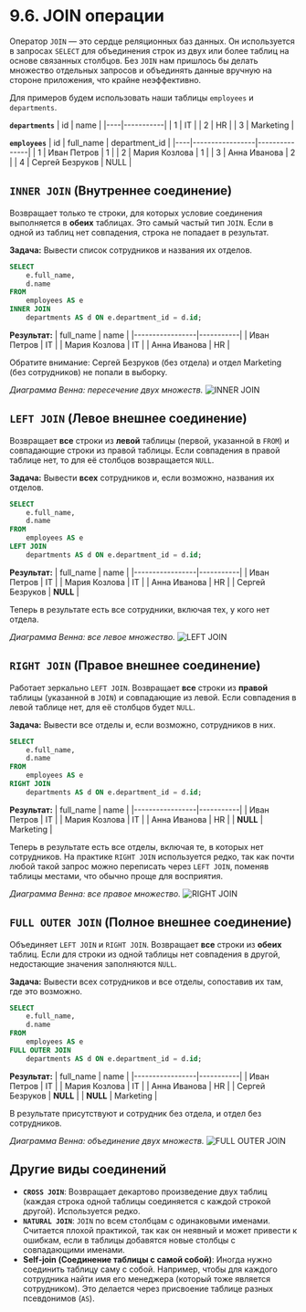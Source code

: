 # 9.6. JOIN операции

Оператор `JOIN` — это сердце реляционных баз данных. Он используется в запросах `SELECT` для объединения строк из двух или более таблиц на основе связанных столбцов. Без `JOIN` нам пришлось бы делать множество отдельных запросов и объединять данные вручную на стороне приложения, что крайне неэффективно.

Для примеров будем использовать наши таблицы `employees` и `departments`.

**`departments`**
| id | name      |
|----|-----------|
| 1  | IT        |
| 2  | HR        |
| 3  | Marketing |

**`employees`**
| id | full_name       | department_id |
|----|-----------------|---------------|
| 1  | Иван Петров     | 1             |
| 2  | Мария Козлова   | 1             |
| 3  | Анна Иванова    | 2             |
| 4  | Сергей Безруков | NULL          | <!-- Сотрудник без отдела -->

## `INNER JOIN` (Внутреннее соединение)

Возвращает только те строки, для которых условие соединения выполняется в **обеих** таблицах. Это самый частый тип `JOIN`. Если в одной из таблиц нет совпадения, строка не попадает в результат.

**Задача:** Вывести список сотрудников и названия их отделов.

```sql
SELECT
    e.full_name,
    d.name
FROM
    employees AS e
INNER JOIN
    departments AS d ON e.department_id = d.id;
```

**Результат:**
| full_name       | name      |
|-----------------|-----------|
| Иван Петров     | IT        |
| Мария Козлова   | IT        |
| Анна Иванова    | HR        |

Обратите внимание: Сергей Безруков (без отдела) и отдел Marketing (без сотрудников) не попали в выборку.

*Диаграмма Венна: пересечение двух множеств.*
![INNER JOIN](https://i.imgur.com/39m2s2b.png)

## `LEFT JOIN` (Левое внешнее соединение)

Возвращает **все** строки из **левой** таблицы (первой, указанной в `FROM`) и совпадающие строки из правой таблицы. Если совпадения в правой таблице нет, то для её столбцов возвращается `NULL`.

**Задача:** Вывести **всех** сотрудников и, если возможно, названия их отделов.

```sql
SELECT
    e.full_name,
    d.name
FROM
    employees AS e
LEFT JOIN
    departments AS d ON e.department_id = d.id;
```

**Результат:**
| full_name       | name      |
|-----------------|-----------|
| Иван Петров     | IT        |
| Мария Козлова   | IT        |
| Анна Иванова    | HR        |
| Сергей Безруков | **NULL**  |

Теперь в результате есть все сотрудники, включая тех, у кого нет отдела.

*Диаграмма Венна: все левое множество.*
![LEFT JOIN](https://i.imgur.com/k2jCflI.png)

## `RIGHT JOIN` (Правое внешнее соединение)

Работает зеркально `LEFT JOIN`. Возвращает **все** строки из **правой** таблицы (указанной в `JOIN`) и совпадающие из левой. Если совпадения в левой таблице нет, для её столбцов будет `NULL`.

**Задача:** Вывести все отделы и, если возможно, сотрудников в них.

```sql
SELECT
    e.full_name,
    d.name
FROM
    employees AS e
RIGHT JOIN
    departments AS d ON e.department_id = d.id;
```

**Результат:**
| full_name       | name      |
|-----------------|-----------|
| Иван Петров     | IT        |
| Мария Козлова   | IT        |
| Анна Иванова    | HR        |
| **NULL**        | Marketing |

Теперь в результате есть все отделы, включая те, в которых нет сотрудников. На практике `RIGHT JOIN` используется редко, так как почти любой такой запрос можно переписать через `LEFT JOIN`, поменяв таблицы местами, что обычно проще для восприятия.

*Диаграмма Венна: все правое множество.*
![RIGHT JOIN](https://i.imgur.com/EE2Y21c.png)

## `FULL OUTER JOIN` (Полное внешнее соединение)

Объединяет `LEFT JOIN` и `RIGHT JOIN`. Возвращает **все** строки из **обеих** таблиц. Если для строки из одной таблицы нет совпадения в другой, недостающие значения заполняются `NULL`.

**Задача:** Вывести всех сотрудников и все отделы, сопоставив их там, где это возможно.

```sql
SELECT
    e.full_name,
    d.name
FROM
    employees AS e
FULL OUTER JOIN
    departments AS d ON e.department_id = d.id;
```

**Результат:**
| full_name       | name      |
|-----------------|-----------|
| Иван Петров     | IT        |
| Мария Козлова   | IT        |
| Анна Иванова    | HR        |
| Сергей Безруков | **NULL**  |
| **NULL**        | Marketing |

В результате присутствуют и сотрудник без отдела, и отдел без сотрудников.

*Диаграмма Венна: объединение двух множеств.*
![FULL OUTER JOIN](https://i.imgur.com/PznDoW4.png)

## Другие виды соединений

*   **`CROSS JOIN`**: Возвращает декартово произведение двух таблиц (каждая строка одной таблицы соединяется с каждой строкой другой). Используется редко.
*   **`NATURAL JOIN`**: `JOIN` по всем столбцам с одинаковыми именами. Считается плохой практикой, так как он неявный и может привести к ошибкам, если в таблицы добавятся новые столбцы с совпадающими именами.
*   **Self-join (Соединение таблицы с самой собой)**: Иногда нужно соединить таблицу саму с собой. Например, чтобы для каждого сотрудника найти имя его менеджера (который тоже является сотрудником). Это делается через присвоение таблице разных псевдонимов (`AS`). 